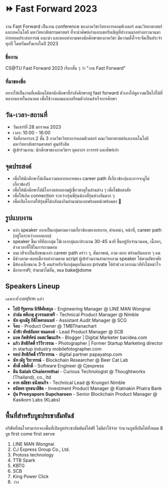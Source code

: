 # ⏩ Fast Forward 2023
งาน Fast Forward เป็นงาน conference ของภาควิชาวิทยาการคอมพิวเตอร์ คณะวิทยาศาสตร์และเทคโนโลยี มหาวิทยาลัยธรรมศาสตร์ ที่จะนำศิษย์เก่าและแขกรับเชิญที่ทำงานมาอย่างยาวนานมาถ่ายทอดประสบการณ์ แนะนำ และตอบคำถามของนักศึกษาของภาควิชา มีความตั้งใจจะจัดเป็นประจำทุกปี โดยเริ่มครั้งแรกในปี 2023

### ชื่องาน
CS@TU Fast Forward 2023 เรียกสั้น ๆ ว่า "งาน Fast Forward"

### ที่มาของชื่อ
อยากให้เป็นงานที่เหมือนได้พานักศึกษาที่กำลังศึกษาอยู่ fast forward ตัวเองไปดูความเป็นไปได้ที่หลากหลายในอนาคต เพื่อใช้วางแผนและเตรียมตัวก่อนสำเร็จการศึกษา

## วัน-เวลา-สถานที่
- วันเสาร์ที่ 28 มกราคม 2023
- เวลา: 10:00 - 16:00
- จัดที่อาคารบร.2 ชั้น 3 ภาควิชาวิทยาการคอมพิวเตอร์ คณะวิทยาศาสตร์และเทคโนโลยี มหาวิทยาลัยธรรมศาสตร์ ศูนย์รังสิต
- ผู้เข้าร่วมงาน: นักศึกษาของภาควิชาฯ บุคลากร อาจารย์ และศิษย์เก่า

## จุดประสงค์
- เพื่อให้นักศึกษาได้เห็นความหลากหลายของ career path ที่เกี่ยวข้อง(และอาจจะดูไม่เกี่ยวข้อง!)
- เพื่อให้นักศึกษาได้มีโอกาสสอบถามผู้เชี่ยวชาญในด้านต่าง ๆ เพื่อไขข้อสงสัย
- เพื่อให้เกิด connection ระหว่างรุ่นพี่รุ่นน้องที่รุ่นห่างกันมาก ๆ
- เพื่อเปิดโอกาสให้รุ่นพี่ได้กลับมากินยำมาม่าแบบพร้อมหน้าพร้อมตา 🤤

## รูปแบบงาน
- แบ่ง speaker ออกเป็นกลุ่มตามความเกี่ยวข้องของบทบาท, ตำแหน่ง, หน้าที่, career path (อยู่ในระหว่างออกแบบ)
- speaker ขึ้นเวทีทีละกลุ่ม ใช้เวลากลุ่มละประมาณ 30-45 นาที ขึ้นอยู่กับจำนวนคน, เนื้อหา, ช่วงเวลาที่ใช้ในการถามตอบ
- บนเวทีจะเป็นลักษณะเล่า career path คร่าว ๆ, สัมภาษณ์, ถาม-ตอบ พร้อมกันหลาย ๆ คน
- มีช่วงถาม-ตอบเมื่อจบคำถามตาม script ผู้เข้าร่วมงานสามารถถาม speaker ได้ตามอัธยาศัย
- มีห้องเล็กขนาด 3-5 คนสำหรับจับกลุ่มคุยกันแบบ private ได้ถ้าช่วงเวลาบนเวทียังไม่หนำใจ
- มีอาหารฟรี; ยำมาม่าไม่อั้น, ขนม bake@dome

## Speakers Lineup
*เฉพาะที่ confirm แล้ว*
- **ไปป์ รัฐธรรม นิรัติศัยสกุล** - Engineering Manager @ LINE MAN Wongnai
- **ปาล์ม ศศิเกตุ สุวรรณชาตรี** - Technical Product Manager @ Nimble
- **นัท ศุภณัฐ กิติไพศาลนนท์** - Assistant Audit Manager @ SCG
- **จ๊อบ** - Product Owner @ TMBThanachart
- **น้ำฟ้า พัทธ์อัมพร พนมยงค์** - Lead Product Manager @ SCB
- **แบค กิตติทัศน์ อมตะวัฒนะกิจ** - Blogger | Digital Marketer bacidea.com
- **แก้ว สิทธิกิตติ์ รวิวีรวรรณ** - Photographer | Former Startup Marketing director in startup industry mobilefotographer.com
- **ทอป สิทธิกิตติ์ รวิวีรวรรณ** - digital partner papayatop.com
- **นัท ณัฐ วีระวรรณ์** - Blockchain Researcher @ Beer Cat Lab
- **ศักดิ์ อดิศักดิ์** - Software Engineer @ Cjexpress
- **ดีน Salah Chalermthai** - Curious Technologist @ Thoughtworks (Thailand), co., ltd
- **อาท สมัชชา ธนังธนกิจ** - Technical Lead @ Krungsri Nimble
- **ธนัชพร ยุทธนาลิขิต** - Investment Product Manager @ Kiatnakin Phatra Bank
- **ปุ่น Preeyaporn Supcharoen** - Senior Blockchain Product Manager @ Kasikorn Labs (KLabs)

## พื้นที่สำหรับบูธประชาสัมพันธ์
บริษัทที่สนใจสามารถจองพื้นที่เปิดบูธประชาสัมพันธ์ได้ฟรี ไม่มีค่าใช้จ่าย จำนวนบูธที่เปิดได้ทั้งหมด 8 บูธ first come first serve
1. LINE MAN Wongnai
2. CJ Express Group Co., Ltd.
3. Protoss technology
4. TTB Spark
5. KBTG
6. SCB
7. King Power Click
8. _ว่าง_

